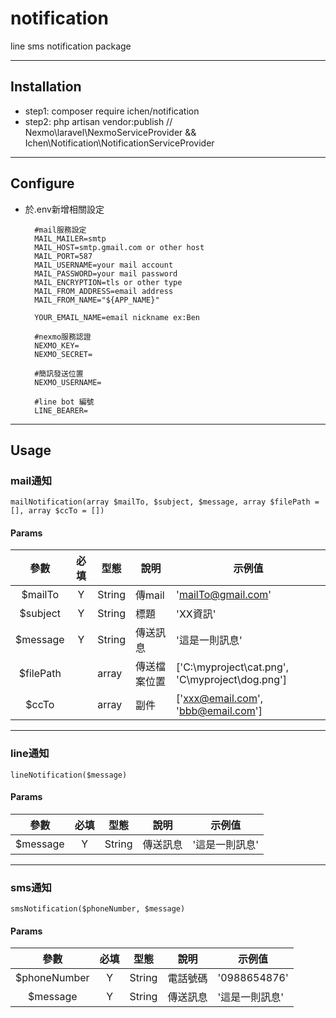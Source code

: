 # notification

line  sms notification package

---

## Installation

- step1: composer require ichen/notification
- step2: php artisan vendor:publish // Nexmo\laravel\NexmoServiceProvider && Ichen\Notification\NotificationServiceProvider

---
## Configure

- 於.env新增相關設定

        #mail服務設定
        MAIL_MAILER=smtp
        MAIL_HOST=smtp.gmail.com or other host
        MAIL_PORT=587
        MAIL_USERNAME=your mail account
        MAIL_PASSWORD=your mail password
        MAIL_ENCRYPTION=tls or other type
        MAIL_FROM_ADDRESS=email address
        MAIL_FROM_NAME="${APP_NAME}"

        YOUR_EMAIL_NAME=email nickname ex:Ben

        #nexmo服務認證
        NEXMO_KEY= 
        NEXMO_SECRET=
 
        #簡訊發送位置
        NEXMO_USERNAME= 
        
        #line bot 編號
        LINE_BEARER=
---
## Usage

### **mail通知**

    mailNotification(array $mailTo, $subject, $message, array $filePath = [], array $ccTo = [])

#### Params

|   參數    | 必填  | 型態   | 說明         | 示例值                                          |
| :-------: | :---: | ------ | ------------ | ----------------------------------------------- |
|  $mailTo  |   Y   | String | 傳mail       | 'mailTo@gmail.com'                              |
| $subject  |   Y   | String | 標題         | 'XX資訊'                                        |
| $message  |   Y   | String | 傳送訊息     | '這是一則訊息'                                  |
| $filePath |       | array  | 傳送檔案位置 | ['C:\myproject\cat.png', 'C\myproject\dog.png'] |
|   $ccTo   |       | array  | 副件         | ['xxx@email.com', 'bbb@email.com']              |

---

### **line通知**

    lineNotification($message)

#### Params

|   參數   | 必填  | 型態   | 說明     | 示例值         |
| :------: | :---: | ------ | -------- | -------------- |
| $message |   Y   | String | 傳送訊息 | '這是一則訊息' |

---

### **sms通知**

    smsNotification($phoneNumber, $message)

#### Params

|     參數     | 必填  | 型態   | 說明     | 示例值         |
| :----------: | :---: | ------ | -------- | -------------- |
| $phoneNumber |   Y   | String | 電話號碼 | '0988654876'   |
|   $message   |   Y   | String | 傳送訊息 | '這是一則訊息' |
